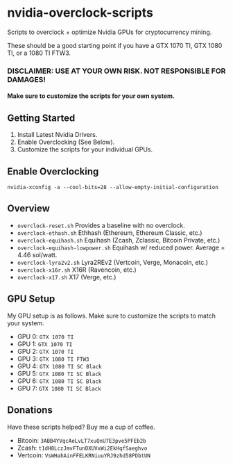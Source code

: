 # nvidia-overclock-scripts
Scripts to overclock + optimize Nvidia GPUs for cryptocurrency mining.

These should be a good starting point if you have a GTX 1070 TI, GTX 1080 TI, or a 1080 TI FTW3.

### DISCLAIMER: USE AT YOUR OWN RISK. NOT RESPONSIBLE FOR DAMAGES!
#### Make sure to customize the scripts for your own system.

## Getting Started
1) Install Latest Nvidia Drivers.
2) Enable Overclocking (See Below).
3) Customize the scripts for your individual GPUs.

## Enable Overclocking
`nvidia-xconfig -a --cool-bits=28 --allow-empty-initial-configuration`

## Overview
* `overclock-reset.sh` Provides a baseline with no overclock.
* `overclock-ethash.sh` Ethhash (Ethereum, Ethereum Classic, etc.)
* `overclock-equihash.sh` Equihash (Zcash, Zclassic, Bitcoin Private, etc.)
* `overclock-equihash-lowpower.sh` Equihash w/ reduced power. Average = 4.46 sol/watt.
* `overclock-lyra2v2.sh` Lyra2REv2 (Vertcoin, Verge, Monacoin, etc.)
* `overclock-x16r.sh` X16R (Ravencoin, etc.)
* `overclock-x17.sh` X17 (Verge, etc.)

## GPU Setup
My GPU setup is as follows. Make sure to customize the scripts to match your system.
* GPU 0: `GTX 1070 TI`
* GPU 1: `GTX 1070 TI`
* GPU 2: `GTX 1070 TI`
* GPU 3: `GTX 1080 TI FTW3`
* GPU 4: `GTX 1080 TI SC Black`
* GPU 5: `GTX 1080 TI SC Black`
* GPU 6: `GTX 1080 TI SC Black`
* GPU 7: `GTX 1080 TI SC Black`

## Donations
Have these scripts helped? Buy me a cup of coffee.
* Bitcoin: `3ABB4YVqcAeLvLT7xuQnU7E3pve5PFEb2b`
* Zcash: `t1dH8LczJmvFTunDXUVxWi2EkHqfSaeghvo`
* Vertcoin: `VsWHahAinFFELKRNiuuYRJ9zhd58PDbtUN`
